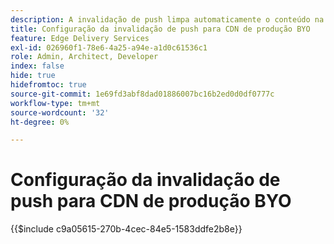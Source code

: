 ```yaml
---
description: A invalidação de push limpa automaticamente o conteúdo na CDN de produção do cliente (por exemplo, "www.yourdomain.com") sempre que um autor publica alterações de conteúdo.
title: Configuração da invalidação de push para CDN de produção BYO
feature: Edge Delivery Services
exl-id: 026960f1-78e6-4a25-a94e-a1d0c61536c1
role: Admin, Architect, Developer
index: false
hide: true
hidefromtoc: true
source-git-commit: 1e69fd3abf8dad01886007bc16b2ed0d0df0777c
workflow-type: tm+mt
source-wordcount: '32'
ht-degree: 0%

---
```


# Configuração da invalidação de push para CDN de produção BYO

{{$include c9a05615-270b-4cec-84e5-1583ddfe2b8e}}
